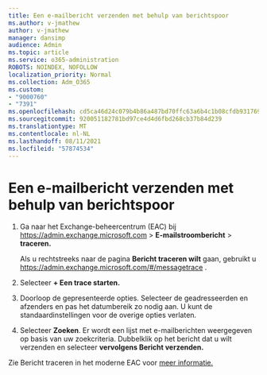 ```yaml
---
title: Een e-mailbericht verzenden met behulp van berichtspoor
ms.author: v-jmathew
author: v-jmathew
manager: dansimp
audience: Admin
ms.topic: article
ms.service: o365-administration
ROBOTS: NOINDEX, NOFOLLOW
localization_priority: Normal
ms.collection: Adm_O365
ms.custom:
- "9000760"
- "7391"
ms.openlocfilehash: cd5ca46d24c079b4b86a487bd70ffc63a6b4c1b08cfdb931769db8d16db3c3fd
ms.sourcegitcommit: 920051182781bd97ce4d4d6fbd268cb37b84d239
ms.translationtype: MT
ms.contentlocale: nl-NL
ms.lasthandoff: 08/11/2021
ms.locfileid: "57874534"
---
```

# <a name="submit-an-email-message-using-message-trace"></a>Een e-mailbericht verzenden met behulp van berichtspoor

1. Ga naar het Exchange-beheercentrum (EAC) bij <https://admin.exchange.microsoft.com> \> **E-mailstroombericht** \> **traceren.**

   Als u rechtstreeks naar de pagina **Bericht traceren wilt** gaan, gebruikt u <https://admin.exchange.microsoft.com/#/messagetrace> .

2. Selecteer **+ Een trace starten.**
3. Doorloop de gepresenteerde opties. Selecteer de geadresseerden en afzenders en pas het datumbereik zo nodig aan. U kunt de standaardinstellingen voor de overige opties verlaten.
4. Selecteer **Zoeken**. Er wordt een lijst met e-mailberichten weergegeven op basis van uw zoekcriteria. Dubbelklik op het bericht dat u wilt verzenden en selecteer **vervolgens Bericht verzenden.**

Zie Bericht traceren in het moderne EAC voor [meer informatie.](https://docs.microsoft.com/exchange/monitoring/trace-an-email-message/message-trace-modern-eac)
